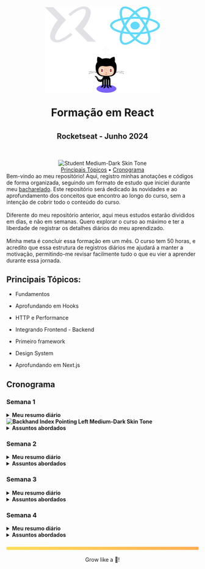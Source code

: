 <h1 align="center">
    <img 
        alt="Formação em React"
        title="Formação em React Logo" 
        src="./.github/assets/react-logo.svg" 
        width="60%"
    />

<b>Formação em React</b> <br><br>
<sup><sup>Rocketseat - Junho 2024</sup></sup>
</h1>

<div align="center">
    <img 
        src="https://raw.githubusercontent.com/Tarikul-Islam-Anik/Animated-Fluent-Emojis/master/Emojis/People%20with%20professions/Student%20Medium-Dark%20Skin%20Tone.png" 
        alt="Student Medium-Dark Skin Tone" 
        width="50" 
        height="50"
    /><br>
    <a href="#principais-tópicos">Principais Tópicos</a> •
    <a href="#cronograma">Cronograma</a> 
</div>
Bem-vindo ao meu repositório! Aqui, registro minhas anotações e códigos de forma organizada, seguindo um formato de estudo que iniciei durante meu <a href="https://github.com/Raphael-GC/byu-codes">bacharelado</a>. Este repositório será dedicado às novidades e ao aprofundamento dos conceitos que encontro ao longo do curso, sem a intenção de cobrir todo o conteúdo do curso.
<br><br>
Diferente do meu repositório anterior, aqui meus estudos estarão divididos em dias, e não em semanas. Quero explorar o curso ao máximo e ter a liberdade de registrar os detalhes diários do meu aprendizado. <br><br>
Minha meta é concluir essa formação em um mês. O curso tem 50 horas, e acredito que essa estrutura de registros diários me ajudará a manter a motivação, permitindo-me revisar facilmente tudo o que eu vier a aprender durante essa jornada.


## Principais Tópicos:
- Fundamentos

- Aprofundando em Hooks

- HTTP e Performance

- Integrando Frontend - Backend

- Primeiro framework

- Design System

- Aprofundando em Next.js

## Cronograma
### Semana 1
<details>
    <summary><b>Meu resumo diário <img src="https://raw.githubusercontent.com/Tarikul-Islam-Anik/Animated-Fluent-Emojis/master/Emojis/Hand%20gestures/Backhand%20Index%20Pointing%20Left%20Medium-Dark%20Skin%20Tone.png" alt="Backhand Index Pointing Left Medium-Dark Skin Tone" width="25" height="25" /></b></summary><br>
        <a href="https://github.com/Raphael-GC/react-rocketseat/blob/main/semana_1/dia_1.md">Dia 1</a><br>
        <a href="https://github.com/Raphael-GC/react-rocketseat/blob/main/semana_1/dia_2.md">Dia 2</a><br>
    - <br>
    - <br>
    - <br>
    - <br><br>
</details>

<details>
    <summary><b>Assuntos abordados</b></summary>      
    - <br>
    - <br>
    - <br>
    - <br>
    - <br>       
</details>


### Semana 2
<details>
    <summary><b>Meu resumo diário</b></summary><br>
    - <br>
    - <br>
    - <br>
    - <br>
    - <br>
    - <br><br>
</details>    
<details>
    <summary><b>Assuntos abordados</b></summary>      
    - <br>
    - <br>
    - <br>
    - <br>
    - <br>       
</details>


### Semana 3
<details>
    <summary><b>Meu resumo diário</b></summary><br>
    - <br>
    - <br>
    - <br>
    - <br>
    - <br>
    - <br><br>
</details>    
<details>
    <summary><b>Assuntos abordados</b></summary>      
    - <br>
    - <br>
    - <br>
    - <br>
    - <br>       
</details>

### Semana 4
<details>
    <summary><b>Meu resumo diário</b></summary><br>
    - <br>
    - <br>
    - <br>
    - <br>
    - <br>
    - <br><br>
</details>    
<details>
    <summary><b>Assuntos abordados</b></summary>      
    - <br>
    - <br>
    - <br>
    - <br>
    - <br>       
</details>

<br>
<img src="./.github/assets/gradient-bar.svg" width="100%" height="8px"/>
<p align="center">Grow like a 🌳!</p>